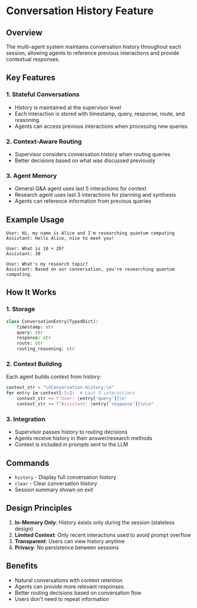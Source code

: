 # Conversation History Feature

## Overview

The multi-agent system maintains conversation history throughout each session, allowing agents to reference previous interactions and provide contextual responses.

## Key Features

### 1. **Stateful Conversations**
- History is maintained at the supervisor level
- Each interaction is stored with timestamp, query, response, route, and reasoning
- Agents can access previous interactions when processing new queries

### 2. **Context-Aware Routing**
- Supervisor considers conversation history when routing queries
- Better decisions based on what was discussed previously

### 3. **Agent Memory**
- General Q&A agent uses last 5 interactions for context
- Research agent uses last 3 interactions for planning and synthesis
- Agents can reference information from previous queries

## Example Usage

```
User: Hi, my name is Alice and I'm researching quantum computing
Assistant: Hello Alice, nice to meet you!

User: What is 10 + 20?
Assistant: 30

User: What's my research topic?
Assistant: Based on our conversation, you're researching quantum computing.
```

## How It Works

### 1. **Storage**
```python
class ConversationEntry(TypedDict):
    timestamp: str
    query: str
    response: str
    route: str
    routing_reasoning: str
```

### 2. **Context Building**
Each agent builds context from history:
```python
context_str = "\nConversation History:\n"
for entry in context[-5:]:  # Last 5 interactions
    context_str += f"User: {entry['query']}\n"
    context_str += f"Assistant: {entry['response']}\n\n"
```

### 3. **Integration**
- Supervisor passes history to routing decisions
- Agents receive history in their answer/research methods
- Context is included in prompts sent to the LLM

## Commands

- `history` - Display full conversation history
- `clear` - Clear conversation history
- Session summary shown on exit

## Design Principles

1. **In-Memory Only**: History exists only during the session (stateless design)
2. **Limited Context**: Only recent interactions used to avoid prompt overflow
3. **Transparent**: Users can view history anytime
4. **Privacy**: No persistence between sessions

## Benefits

- Natural conversations with context retention
- Agents can provide more relevant responses
- Better routing decisions based on conversation flow
- Users don't need to repeat information 